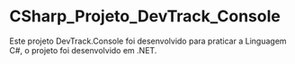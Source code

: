 # CSharp_Projeto_DevTrack_Console
Este projeto DevTrack.Console foi desenvolvido para praticar a Linguagem C#, o projeto foi desenvolvido em .NET.
